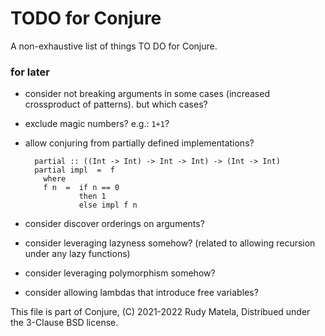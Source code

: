 TODO for Conjure
================

A non-exhaustive list of things TO DO for Conjure.


### for later

* consider not breaking arguments in some cases
  (increased crossproduct of patterns).
  but which cases?

* exclude magic numbers?  e.g.: `1+1`?

* allow conjuring from partially defined implementations?

        partial :: ((Int -> Int) -> Int -> Int) -> (Int -> Int)
        partial impl  =  f
          where
          f n  =  if n == 0
                  then 1
                  else impl f n

* consider discover orderings on arguments?

* consider leveraging lazyness somehow?
  (related to allowing recursion under any lazy functions)

* consider leveraging polymorphism somehow?

* consider allowing lambdas that introduce free variables?


This file is part of Conjure,
(C) 2021-2022 Rudy Matela,
Distribued under the 3-Clause BSD license.
